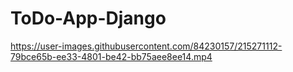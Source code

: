 # ToDo-App-Django


https://user-images.githubusercontent.com/84230157/215271112-79bce65b-ee33-4801-be42-bb75aee8ee14.mp4

